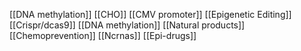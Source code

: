 [[DNA methylation]]
[[CHO]]
[[CMV promoter]]
[[Epigenetic Editing]]
[[Crispr/dcas9]]
[[DNA methylation]]
[[Natural products]]
[[Chemoprevention]]
[[Ncrnas]]
[[Epi-drugs]]
